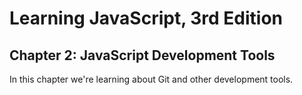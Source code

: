 # Learning JavaScript, 3rd Edition

## Chapter 2: JavaScript Development Tools

In this chapter we're learning about Git and other
development tools.
